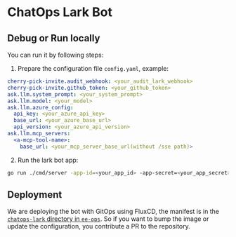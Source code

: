# ChatOps Lark Bot

## Debug or Run locally

You can run it by following steps:

1. Prepare the configuration file `config.yaml`, example:
  ```yaml
  cherry-pick-invite.audit_webhook: <your_audit_lark_webhook>
  cherry-pick-invite.github_token: <your_github_token>
  ask.llm.system_prompt: <your_system_prompt>
  ask.llm.model: <your_model>
  ask.llm.azure_config:
    api_key: <your_azure_api_key>
    base_url: <your_azure_base_url>
    api_version: <your_azure_api_version>
  ask.llm.mcp_servers:
    <a-mcp-tool-name>:
      base_url: <your_mcp_server_base_url(without /sse path)>
  ```
2. Run the lark bot app:
  ```bash
  go run ./cmd/server -app-id=<your_app_id> -app-secret=<your_app_secret>
  ```

## Deployment

We are deploying the bot with GitOps using FluxCD, the manifest is in the [`chatops-lark` directory in `ee-ops`](https://github.com/PingCAP-QE/ee-ops/tree/main/apps/prod/chatops-lark).
So if you want to bump the image or update the configuration, you contribute a PR to the repository.
